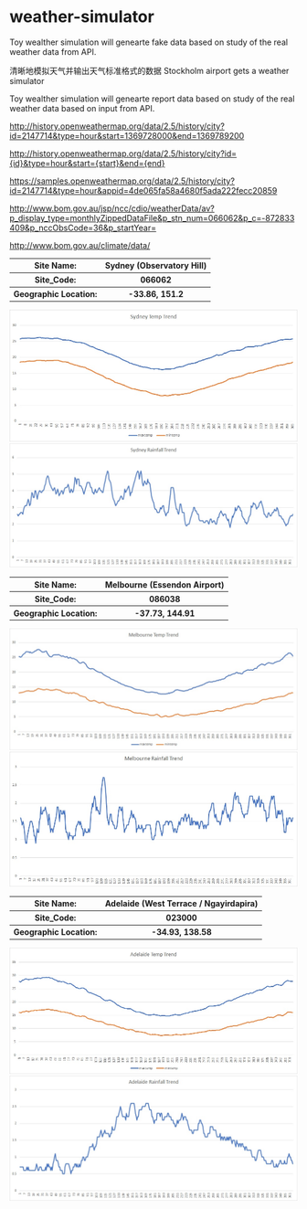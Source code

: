 # weather-simulator
Toy wealther simulation will genearte fake data based on study of the real weather data from API.

清晰地模拟天气并输出天气标准格式的数据
Stockholm airport gets a weather simulator

Toy wealther simulation will genearte report data based on study of the real weather data based on input from API.


http://history.openweathermap.org/data/2.5/history/city?id=2147714&type=hour&start=1369728000&end=1369789200

http://history.openweathermap.org/data/2.5/history/city?id={id}&type=hour&start={start}&end={end}

https://samples.openweathermap.org/data/2.5/history/city?id=2147714&type=hour&appid=4de065fa58a4680f5ada222fecc20859

http://www.bom.gov.au/jsp/ncc/cdio/weatherData/av?p_display_type=monthlyZippedDataFile&p_stn_num=066062&p_c=-872833409&p_nccObsCode=36&p_startYear=

http://www.bom.gov.au/climate/data/

<table class="tg">
  <tr>
    <th class="tg-yw4l"><b>Site Name:</b></th>
    <th class="tg-yw4l">Sydney (Observatory Hill)</th>
  </tr>
    <tr>
      <th class="tg-yw4l"><b>Site_Code:</b></th>
      <th class="tg-yw4l">066062</th>
    </tr>
      <tr>
        <th class="tg-yw4l"><b>Geographic Location:</b></th>
        <th class="tg-yw4l">-33.86, 151.2</th>
      </tr>
</table>

![picture](src/main/resources/images/sydneyTempTrend.jpg)
![picture](src/main/resources/images/sydneyRainfallTrend.jpg)

<table class="tg">
  <tr>
    <th class="tg-yw4l"><b>Site Name:</b></th>
    <th class="tg-yw4l">Melbourne (Essendon Airport)</th>
  </tr>
    <tr>
      <th class="tg-yw4l"><b>Site_Code:</b></th>
      <th class="tg-yw4l">086038</th>
    </tr>
      <tr>
        <th class="tg-yw4l"><b>Geographic Location:</b></th>
        <th class="tg-yw4l">-37.73, 144.91</th>
      </tr>
</table>

![picture](src/main/resources/images/melbourneTempTrend.jpg)
![picture](src/main/resources/images/melbourneRainfallTrend.jpg)

<table class="tg">
  <tr>
    <th class="tg-yw4l"><b>Site Name:</b></th>
    <th class="tg-yw4l">Adelaide (West Terrace / Ngayirdapira)</th>
  </tr>
    <tr>
      <th class="tg-yw4l"><b>Site_Code:</b></th>
      <th class="tg-yw4l">023000</th>
    </tr>
      <tr>
        <th class="tg-yw4l"><b>Geographic Location:</b></th>
        <th class="tg-yw4l">-34.93, 138.58</th>
      </tr>
</table>

![picture](src/main/resources/images/adelaideTempTrend.jpg)
![picture](src/main/resources/images/adelaideRainfallTrend.jpg)

